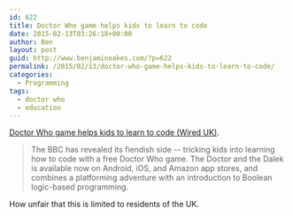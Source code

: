 ```yaml
---
id: 622
title: Doctor Who game helps kids to learn to code
date: 2015-02-13T03:26:18+00:00
author: Ben
layout: post
guid: http://www.benjaminoakes.com/?p=622
permalink: /2015/02/13/doctor-who-game-helps-kids-to-learn-to-code/
categories:
  - Programming
tags:
  - doctor who
  - education
---
```

[Doctor Who game helps kids to learn to code (Wired UK)](http://www.wired.co.uk/news/archive/2015-02/06/doctor-who-coding-game).

> The BBC has revealed its fiendish side -- tricking kids into learning how to code with a free Doctor Who game. The Doctor and the Dalek is available now on Android, iOS, and Amazon app stores, and combines a platforming adventure with an introduction to Boolean logic-based programming.

How unfair that this is limited to residents of the UK.
